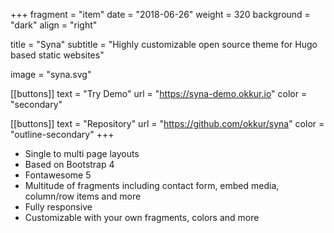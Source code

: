 +++
fragment = "item"
date = "2018-06-26"
weight = 320
background = "dark"
align = "right"

title = "Syna"
subtitle = "Highly customizable open source theme for Hugo based static websites"

image = "syna.svg"

[[buttons]]
  text = "Try Demo"
  url = "https://syna-demo.okkur.io"
  color = "secondary"

[[buttons]]
  text = "Repository"
  url = "https://github.com/okkur/syna"
  color = "outline-secondary"
+++

* Single to multi page layouts
* Based on Bootstrap 4
* Fontawesome 5
* Multitude of fragments including contact form, embed media, column/row items and more
* Fully responsive
* Customizable with your own fragments, colors and more
